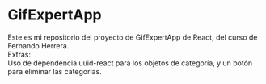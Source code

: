 # GifExpertApp

Este es mi repositorio del proyecto de GifExpertApp de React, del curso de Fernando Herrera.</br>
Extras:</br>
Uso de dependencia uuid-react para los objetos de categoría, y un botón para eliminar las categorías.
